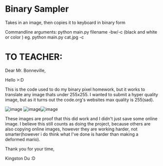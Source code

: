 # Binary Sampler
Takes in an image, then copies it to keyboard in binary form

Commandline arguments: python main.py filename -bw/-c (black and white or color )
eg. python main.py cat.jpg -c

# TO TEACHER:
Dear Mr. Bonneville,

  Hello >:D
  
  This is the code used to do my binary pixel homework, but it works to translate any image thats under 255x255. I wanted to submit a hyper quality image, but as it turns out the code.org's websites max quality is 255(sad). 
  
  ![image](https://user-images.githubusercontent.com/67450938/186827499-184415fb-60a2-4156-8055-844555224df1.png) ![image](https://user-images.githubusercontent.com/67450938/187013944-f0ce2877-586e-48d8-8bae-6c08e626a84c.png)![image](https://user-images.githubusercontent.com/67450938/187014149-b0940b7d-68eb-4fac-b680-4f5c1a4c1c40.png)

 These images are proof that this did work and I didn't just save some online image. I believe this still counts as doing the project, because others are also copying online images, however they are working harder, not smarter(however i do think what I've done is harder than making a deformed mario). 

Thank you for your time,

Kingston Du :D
